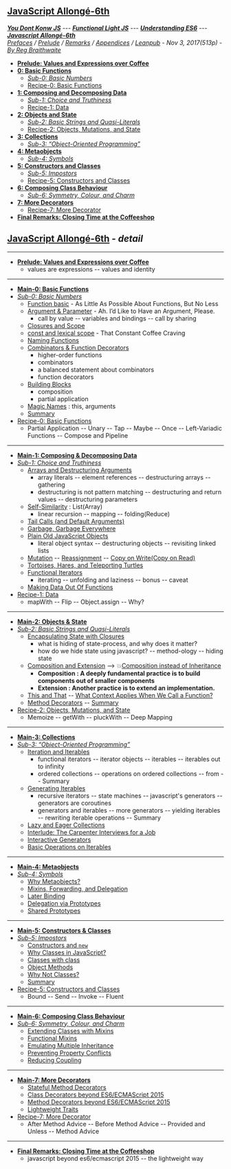 <a name="top"></a>
## [JavaScript Allongé-6th](#middle)
***[You Dont Konw JS]** --- **[Functional Light JS]** --- **[Understanding ES6]** --- **[Javascript Allongé-6th]***      
*[Prefaces](book_1_preface.md) / [Prelude](book_2_prelude.md) / [Remarks](book_3_closing-time.md) / [Appendices](book_4_appendices.md) / [Leanpub](https://leanpub.com/javascriptallongesix/read#leanpub-auto-about-javascript-allong) - Nov 3, 2017(513p) - [By Reg Braithwaite](https://github.com/raganwald)* 

* [**Prelude: Values and Expressions over Coffee**](book_2_prelude.md#prelude-values-and-expressions-over-coffee)
* [**0: Basic Functions**](main_0_functions.md)
	* [*Sub-0: Basic Numbers*](sub_0_numbers.md) 
	* [Recipe-0: Basic Functions](main_0r_functions.md)  
* [**1: Composing and Decomposing Data**](main_1_Composing.md)
	* [*Sub-1: Choice and Truthiness*](sub_1_choice.md) 	
	* [Recipe-1: Data](main_1r_Composing.md) 
* [**2: Objects and State**](main_2_objects.md)
	* [*Sub-2: Basic Strings and Quasi-Literals*](sub_2_strings.md)	
	* [Recipe-2: Objects, Mutations, and State](main_2r_objects.md)   
* [**3: Collections**](main_3_collections.md)
	* [*Sub-3: “Object-Oriented Programming”*](sub_3_oop.md)  
* [**4: Metaobjects**](main_4_metaobjects.md)
	* [*Sub-4: Symbols*](sub_4_symbols.md) 
* [**5: Constructors and Classes**](main_5_constructors.md)
	* [*Sub-5: Impostors*](sub_5_impostors.md) 
	* [Recipe-5: Constructors and Classes](main_5r_constructors.md)   
* [**6: Composing Class Behaviour**](main_6_classes.md)
	* [*Sub-6: Symmetry, Colour, and Charm*](sub_6_colours.md)
* [**7: More Decorators**](main_7_dedorators.md)   
	* [Recipe-7: More Decorator](main_7r_dedorators.md)   
* [**Final Remarks: Closing Time at the Coffeeshop**](book_3_closing-time.md#closing-time-at-the-coffeeshop-final-remarks)


<a name="middle"></a>
## [JavaScript Allongé-6th](#top) *- detail*
--- 
* [**Prelude: Values and Expressions over Coffee**](book_2_prelude.md#prelude-values-and-expressions-over-coffee)        
	* values are expressions -- values and identity  
---
* [**Main-0: Basic Functions**](main_0_functions.md) 
* [*Sub-0: Basic Numbers*](sub_0_numbers.md) 
	* [Function basic](main_0_functions.md#as-little-as-possible-about-functions-but-no-less) - As Little As Possible About Functions, But No Less
	* [Argument & Parameter](main_0_functions.md#ah-id-like-to-have-an-argument-pleasezzz-fargs) - Ah. I’d Like to Have an Argument, Please.   
		* call by value -- variables and bindings -- call by sharing
	* [Closures and Scope](main_0_functions.md#closures-and-scope)   
	* [const and lexical scope](main_0_functions.md#that-constant-coffee-craving) - That Constant Coffee Craving   
	* [Naming Functions](main_0_functions.md#naming-functions)     
	* [Combinators & Function Decorators](main_0_functions.md#combinators-and-function-decorators)  
		* higher-order functions    
		* combinators 
		* a balanced statement about combinators
		* function decorators
	* [Building Blocks](main_0_functions.md#building-blocks)   
		* composition
		* partial application
	* [Magic Names](main_0_functions.md#magic-names) : this, arguments     
	* [Summary](main_0_functions.md#summary)     
* [Recipe-0: Basic Functions](main_0r_functions.md)   
	* Partial Application -- Unary -- Tap -- Maybe -- Once -- Left-Variadic Functions -- Compose and Pipeline   
---
* [**Main-1: Composing & Decomposing Data**](main_1_Composing.md)
* [*Sub-1: Choice and Truthiness*](sub_1_choice.md)  
	* [Arrays and Destructuring Arguments](main_1_Composing.md#arrays-and-destructuring-arguments)
		* array literals -- element references -- destructuring arrays -- gathering
		* destructuring is not pattern matching -- destructuring and return values -- destructuring parameters
	* [Self-Similarity](main_1_Composing.md#self-similarity) : List(Array)
		* linear recursion -- mapping -- folding(Reduce)
	* [Tail Calls (and Default Arguments)](main_1_Composing.md#tail-calls-and-default-arguments)   
	* [Garbage, Garbage Everywhere](main_1_Composing.md#garbage-garbage-everywhere)   
	* [Plain Old JavaScript Objects](main_1_Composing.md#plain-old-javascript-objects) 
		* literal object syntax -- destructuring objects -- revisiting linked lists
	* [Mutation](main_1_Composing.md#mutation) -- [Reassignment](main_1_Composing.md#reassignment) -- [Copy on Write(Copy on Read)](main_1_Composing.md#copy-on-write)   
	* [Tortoises, Hares, and Teleporting Turtles](main_1_Composing.md#tortoises-hares-and-teleporting-turtles)   
	* [Functional Iterators](main_1_Composing.md#functional-iterators)
		* iterating -- unfolding and laziness -- bonus -- caveat
	* [Making Data Out Of Functions](main_1_Composing.md#making-data-out-of-functions)   
* [Recipe-1: Data](main_1r_Composing.md)   
	* mapWith -- Flip -- Object.assign -- Why?   
---   
* [**Main-2: Objects & State**](main_2_objects.md)
* [*Sub-2: Basic Strings and Quasi-Literals*](sub_2_strings.md)   
	* [Encapsulating State with Closures](main_2_objects.md#encapsulating-state-with-closures)
		* what is hiding of state-process, and why does it matter?
		* how do we hide state using javascript? -- method-ology -- hiding state
	* [Composition and Extension](main_2_objects.md#composition-and-extension) --> :boom:[Composition instead of Inheritance](http://wiki.c2.com/?CompositionInsteadOfInheritance)
		* **Composition : A deeply fundamental practice is to build components out of smaller components**
		* **Extension : Another practice is to extend an implementation.**
	* [This and That](main_2_objects.md#this-and-that) -- [What Context Applies When We Call a Function?](main_2_objects.md#what-context-applies-when-we-call-a-function)
	* [Method Decorators](main_2_objects.md#method-decorators) -- [Summary](main_2_objects.md#summary)
* [Recipe-2: Objects, Mutations, and State](main_2r_objects.md)   
   * Memoize -- getWith -- pluckWith -- Deep Mapping   
---
* [**Main-3: Collections**](main_3_collections.md)
* [*Sub-3: “Object-Oriented Programming”*](sub_3_oop.md)  
	* [Iteration and Iterables](main_3_collections.md#iteration-and-iterables)   
		* functional iterators -- iterator objects -- iterables -- iterables out to infinity
		* ordered collections -- operations on ordered collections -- from -- Summary
	* [Generating Iterables](main_3_collections.md#generating-iterables)   
		* recursive iterators -- state machines -- javascript's generators -- generators are coroutines
		* generators and iterables -- more generators -- yielding iterables -- rewriting iterable operations -- Summary
	* [Lazy and Eager Collections](main_3_collections.md#lazy-and-eager-collections)   
	* [Interlude: The Carpenter Interviews for a Job](main_3_collections.md#interlude-the-carpenter-interviews-for-a-job)   
	* [Interactive Generators](main_3_collections.md#interactive-generators)   
	* [Basic Operations on Iterables](main_3_collections.md#basic-operations-on-iterables)   
---
* [**Main-4: Metaobjects**](main_4_metaobjects.md#life-on-the-plantation-metaobjects)
* [*Sub-4: Symbols*](sub_4_symbols.md)   
	* [Why Metaobjects?](main_4_metaobjects.md#why-metaobjects) 
	* [Mixins, Forwarding, and Delegation](main_4_metaobjects.md#mixins-forwarding-and-delegation)       
	* [Later Binding](main_4_metaobjects.md#later-binding)     
	* [Delegation via Prototypes](main_4_metaobjects.md#delegation-via-prototypes)    
	* [Shared Prototypes](main_4_metaobjects.md#shared-prototypes)    
---
* [**Main-5: Constructors & Classes**](main_5_constructors.md#finish-the-cup-constructors-and-classes)
* [*Sub-5: Impostors*](sub_5_impostors.md)   
	* [Constructors and `new`](main_5_constructors.md#constructors-and-new)    
	* [Why Classes in JavaScript?](main_5_constructors.md#why-classes-in-javascript)    
	* [Classes with class](main_5_constructors.md#classes-with-class)    
	* [Object Methods](main_5_constructors.md#object-methods)    
	* [Why Not Classes?](main_5_constructors.md#why-not-classes)    
	* [Summary](main_5_constructors.md#summary) 
* [Recipe-5: Constructors and Classes](main_5r_constructors.md)   
	* Bound -- Send -- Invoke -- Fluent   
---
* [**Main-6: Composing Class Behaviour**](main_6_classes.md#con-panna-composing-class-behaviour)
* [*Sub-6: Symmetry, Colour, and Charm*](sub_6_colours.md#colourful-mugs-symmetry-colour-and-charm)   
	* [Extending Classes with Mixins](main_6_classes.md#extending-classes-with-mixins)    
	* [Functional Mixins](main_6_classes.md#functional-mixins)    
	* [Emulating Multiple Inheritance](main_6_classes.md#emulating-multiple-inheritance)    
	* [Preventing Property Conflicts](main_6_classes.md#preventing-property-conflicts)    
	* [Reducing Coupling](main_6_classes.md#reducing-coupling)    
---
* [**Main-7: More Decorators**](main_7_dedorators.md#more-decorators)   
	* [Stateful Method Decorators](main_7_dedorators.md#stateful-method-decorators)    
	* [Class Decorators beyond ES6/ECMAScript 2015](main_7_dedorators.md#class-decorators-beyond-es6ecmascript-2015)    
	* [Method Decorators beyond ES6/ECMAScript 2015](main_7_dedorators.md#method-decorators-beyond-es6ecmascript-2015)    
	* [Lightweight Traits](main_7_dedorators.md#lightweight-traits)    
* [Recipe-7: More Decorator](main_7r_dedorators.md)   
	* After Method Advice -- Before Method Advice -- Provided and Unless -- Method Advice      
---
* [**Final Remarks: Closing Time at the Coffeeshop**](book_3_closing-time.md#closing-time-at-the-coffeeshop-final-remarks)   
	* javascript beyond es6/ecmascript 2015 -- the lightweight way    
	
[You Dont Konw JS]: https://github.com/kiyounglee/You-Dont-Know-JS/blob/master/toc.md#top
[Functional Light JS]: https://github.com/kiyounglee/Functional-Light-JS/blob/master/manuscript/toc.md#top
[Understanding ES6]: https://github.com/kiyounglee/understandinges6/blob/master/manuscript/toc.md#top
[Javascript Allongé-6th]: https://github.com/kiyounglee/javascript-allonge-six/blob/master/myAllonge/markdown/toc.md#top

[det_1]: https://github.com/kiyounglee/You-Dont-Know-JS/blob/master/toc.md#middle
[det_2]: https://github.com/kiyounglee/Functional-Light-JS/blob/master/manuscript/toc.md#middle
[det_3]: https://github.com/kiyounglee/understandinges6/blob/master/manuscript/toc.md#middle
[det_4]: https://github.com/kiyounglee/javascript-allonge-six/blob/master/myAllonge/markdown/toc.md#middle
